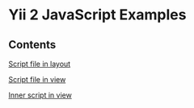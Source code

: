 Yii 2 JavaScript Examples
============================

Contents
--------

[Script file in layout](docs/layout.md)

[Script file in view](docs/outer.md)

[Inner script in view](docs/inner.md)




